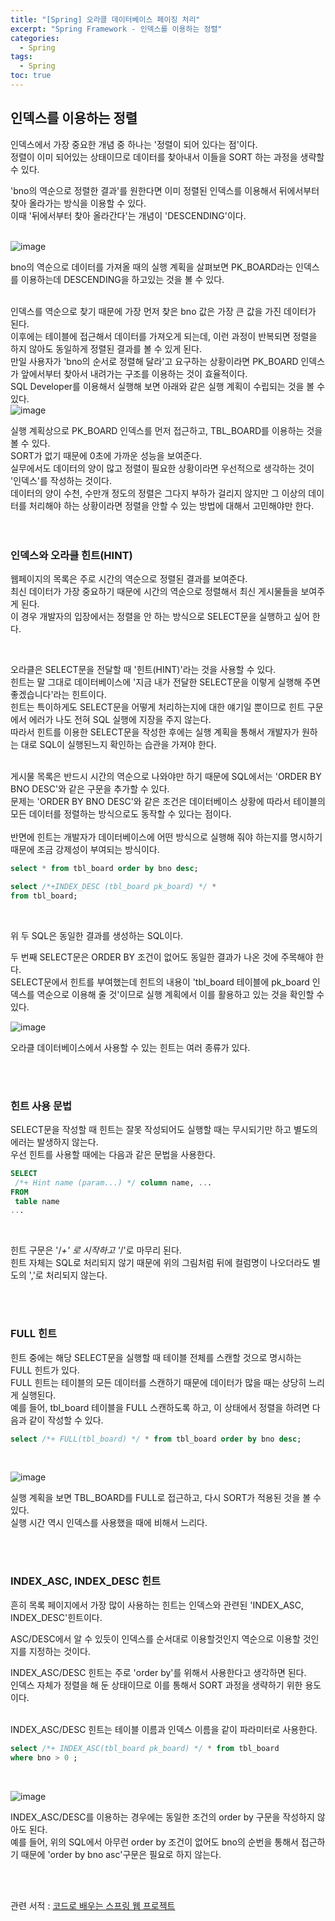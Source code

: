 ```yaml
---
title: "[Spring] 오라클 데이터베이스 페이징 처리"
excerpt: "Spring Framework - 인덱스를 이용하는 정렬"
categories: 
  - Spring
tags: 
  - Spring
toc: true
---
```



## 인덱스를 이용하는 정렬

인덱스에서 가장 중요한 개념 중 하나는 '정렬이 되어 있다는 점'이다.<br>
정렬이 이미 되어있는 상태이므로 데이터를 찾아내서 이들을 SORT 하는 과정을 생략할 수 있다.<br>

'bno의 역순으로 정렬한 결과'를 원한다면 이미 정렬된 인덱스를 이용해서 뒤에서부터 찾아 올라가는 방식을 이용할 수 있다.<br>
이때 '뒤에서부터 찾아 올라간다'는 개념이 'DESCENDING'이다.<br>
<br>

![image](https://user-images.githubusercontent.com/73421820/122285633-f078f600-cf29-11eb-8dc8-f48d90de6ee1.png)<br>



bno의 역순으로 데이터를 가져올 때의 실행 계획을 살펴보면 PK_BOARD라는 인덱스를 이용하는데 DESCENDING을 하고있는 것을 볼 수 있다.<br>
<br>

인덱스를 역순으로 찾기 때문에 가장 먼저 찾은 bno 값은 가장 큰 값을 가진 데이터가 된다.<br>
이후에는 테이블에 접근해서 데이터를 가져오게 되는데, 이런 과정이 반복되면 정렬을 하지 않아도 동일하게 정렬된 결과를 볼 수 있게 된다.<br>
만일 사용자가 'bno의 순서로 정렬해 달라'고 요구하는 상황이라면 PK_BOARD 인덱스가 앞에서부터 찾아서 내려가는 구조를 이용하는 것이 효율적이다.<br>
SQL Developer를 이용해서 실행해 보면 아래와 같은 실행 계획이 수립되는 것을 볼 수 있다.<br>
![image](https://user-images.githubusercontent.com/73421820/122302208-bf55f100-cf3c-11eb-860c-8f27aab50225.png)
<br>

실행 계획상으로 PK_BOARD 인덱스를 먼저 접근하고, TBL_BOARD를 이용하는 것을 볼 수 있다.<br>
SORT가 없기 때문에 0초에 가까운 성능을 보여준다.<br>
실무에서도 데이터의 양이 많고 정렬이 필요한 상황이라면 우선적으로 생각하는 것이 '인덱스'를 작성하는 것이다.<br>
데이터의 양이 수천, 수만개 정도의 정렬은 그다지 부하가 걸리지 않지만 그 이상의 데이터를 처리해야 하는 상황이라면 정렬을 안할 수 있는 방법에 대해서 고민해야만 한다.<br>
<br><br>

### 인덱스와 오라클 힌트(HINT)

웹페이지의 목록은 주로 시간의 역순으로 정렬된 결과를 보여준다.<br>
최신 데이터가 가장 중요하기 때문에 시간의 역순으로 정렬해서 최신 게시물들을 보여주게 된다.<br>
이 경우 개발자의 입장에서는 정렬을 안 하는 방식으로 SELECT문을 실행하고 싶어 한다.<br>

<br>

오라클은 SELECT문을 전달할 때 '힌트(HINT)'라는 것을 사용할 수 있다.<br>
힌트는 말 그대로 데이터베이스에 '지금 내가 전달한 SELECT문을 이렇게 실행해 주면 좋겠습니다'라는 힌트이다.<br>
힌트는 특이하게도 SELECT문을 어떻게 처리하는지에 대한 얘기일 뿐이므로 힌트 구문에서 에러가 나도 전혀 SQL 실행에 지장을 주지 않는다.<br>
따라서 힌트를 이용한 SELECT문을 작성한 후에는 실행 계획을 통해서 개발자가 원하는 대로 SQL이 실행된느지 확인하는 습관을 가져야 한다.<br>
<br>

게시물 목록은 반드시 시간의 역순으로 나와야만 하기 때문에 SQL에서는 'ORDER BY BNO DESC'와 같은 구문을 추가할 수 있다.<br>
문제는 'ORDER BY BNO DESC'와 같은 조건은 데이터베이스 상황에 따라서 테이블의 모든 데이터를 정렬하는 방식으로도 동작할 수 있다는 점이다.<br>
<br>
반면에 힌트는 개발자가 데이터베이스에 어떤 방식으로 실행해 줘야 하는지를 명시하기 때문에 조금 강제성이 부여되는 방식이다.<br>

```sql
select * from tbl_board order by bno desc;

select /*+INDEX_DESC (tbl_board pk_board) */ *
from tbl_board;
```

<br>

위 두 SQL은 동일한 결과를 생성하는 SQL이다.<br>

두 번째 SELECT문은 ORDER BY 조건이 없어도 동일한 결과가 나온 것에 주목해야 한다.<br>
SELECT문에서 힌트를 부여했는데 힌트의 내용이 'tbl_board 테이블에 pk_board 인덱스를 역순으로 이용해 줄 것'이므로 실행 계획에서 이를 활용하고 있는 것을 확인할 수 있다.<br>


![image](https://user-images.githubusercontent.com/73421820/122303483-96366000-cf3e-11eb-8f18-2ab61022536e.png)<br>

오라클 데이터베이스에서 사용할 수 있는 힌트는 여러 종류가 있다.<br>

<br><br>

### 힌트 사용 문법

SELECT문을 작성할 때 힌트는 잘못 작성되어도 실행할 때는 무시되기만 하고 별도의 에러는 발생하지 않는다.<br>
우선 힌트를 사용할 때에는 다음과 같은 문법을 사용한다.<br>

```sql
SELECT
 /*+ Hint name (param...) */ column name, ...
FROM
 table name
...
```

<br>

힌트 구문은 '/*+' 로 시작하고 '*/'로 마무리 된다.<br>
힌트 자체는 SQL로 처리되지 않기 때문에 위의 그림처럼 뒤에 컬럼명이 나오더라도 별도의 ','로 처리되지 않는다.<br>

<br><br>

### FULL 힌트

힌트 중에는 해당 SELECT문을 실행할 때 테이블 전체를 스캔할 것으로 명시하는 FULL 힌트가 있다.<br>
FULL 힌트는 테이블의 모든 데이터를 스캔하기 때문에 데이터가 많을 때는 상당히 느리게 실행된다.<br>
예를 들어, tbl_board 테이블을 FULL 스캔하도록 하고, 이 상태에서 정렬을 하려면 다음과 같이 작성할 수 있다.<br>

```sql
select /*+ FULL(tbl_board) */ * from tbl_board order by bno desc;
```
<br>


![image](https://user-images.githubusercontent.com/73421820/122303860-32606700-cf3f-11eb-9b1e-03096117d724.png)<br>

실행 계획을 보면 TBL_BOARD를 FULL로 접근하고, 다시 SORT가 적용된 것을 볼 수 있다.<br>
실행 시간 역시 인덱스를 사용했을 때에 비해서 느리다.<br>

<br><br>

### INDEX_ASC, INDEX_DESC 힌트

흔히 목록 페이지에서 가장 많이 사용하는 힌트는 인덱스와 관련된 'INDEX_ASC, INDEX_DESC'힌트이다.<br>

ASC/DESC에서 알 수 있듯이 인덱스를 순서대로 이용할것인지 역순으로 이용할 것인지를 지정하는 것이다.<br>

INDEX_ASC/DESC 힌트는 주로 'order by'를 위해서 사용한다고 생각하면 된다.<br>
인덱스 자체가 정렬을 해 둔 상태이므로 이를 통해서 SORT 과정을 생략하기 위한 용도이다.<br>
<br>

INDEX_ASC/DESC 힌트는 테이블 이름과 인덱스 이름을 같이 파라미터로 사용한다.<br>

```sql
select /*+ INDEX_ASC(tbl_board pk_board) */ * from tbl_board
where bno > 0 ;
```

<br>

![image](https://user-images.githubusercontent.com/73421820/122304408-23c67f80-cf40-11eb-80cb-6d7688449b31.png)<br>

INDEX_ASC/DESC를 이용하는 경우에는 동일한 조건의 order by 구문을 작성하지 않아도 된다.<br>
예를 들어, 위의 SQL에서 아무런 order by 조건이 없어도 bno의 순번을 통해서 접근하기 때문에 'order by bno asc'구문은 필요로 하지 않는다.<br>




<br><br>

관련 서적 : [코드로 배우는 스프링 웹 프로젝트](https://cafe.naver.com/gugucoding)
<br><br>
